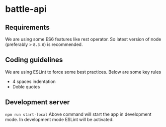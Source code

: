 # battle-api

## Requirements
We are using some ES6 features like rest operator. So latest version of node (preferably > ```8.3.0```) is recommended.

## Coding guidelines
We are using ESLint to force some best practices. Below are some key rules
- 4 spaces indentation
- Doble quotes

## Development server
```npm run start-local```
Above command will start the app in development mode.
In development mode ESLint will be activated.